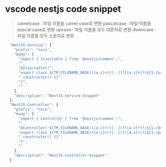 # vscode nestjs code snippet

> camelcase : 파일 이름을 camel case로 변환
> pascalcase : 파일 이름을 pascal case로 변환
> upcase : 파일 이름을 모두 대문자로 변환
> downcase : 파일 이름을 모두 소문자로 변환

```typescript
  "NestJS-Service": {
    "prefix": "nssv",
    "body": [
      "import { Injectable } from '@nestjs/common';",
      "",
      "@Injectable()",
      "export class ${TM_FILENAME_BASE/([a-z]+)([-.])?([a-z]+)?/${1:/pascalcase}${3:/pascalcase}/} {",
      "	constructor() {}",
      "}",
      ""
    ],
    "description": "NestJS-Service-Snippet"
  },
  "NestJS-Controller": {
    "prefix": "nsco",
    "body": [
      "import { Controller } from '@nestjs/common';",
      "",
      "@Controller('${TM_FILENAME_BASE/([a-z]+)([-.])?([a-z]+)?/${1:/downcase}/}')",
      "export class ${TM_FILENAME_BASE/([a-z]+)([-.])?([a-z]+)?/${1:/pascalcase}${3:/pascalcase}/} {",
      "	constructor() {}",
      "}",
      ""
    ],
    "description": "NestJS-Controller-Snippet"
  }
```
